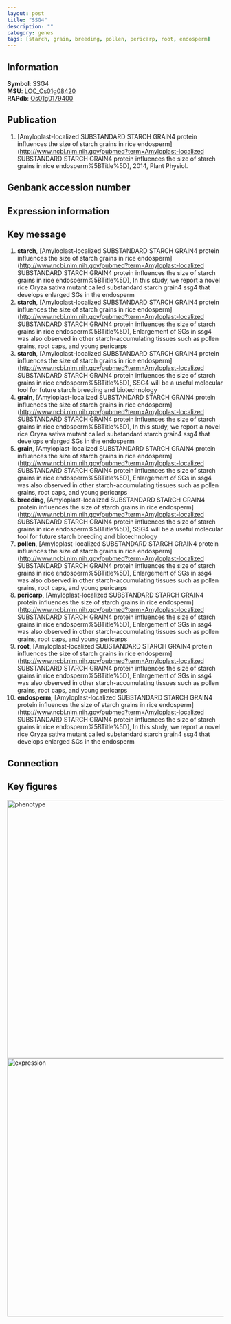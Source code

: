 ```yaml
---
layout: post
title: "SSG4"
description: ""
category: genes
tags: [starch, grain, breeding, pollen, pericarp, root, endosperm]
---
```


## Information
__Symbol__: SSG4  
__MSU__: [LOC_Os01g08420](http://rice.plantbiology.msu.edu/cgi-bin/ORF_infopage.cgi?orf=LOC_Os01g08420)  
__RAPdb__: [Os01g0179400](http://rapdb.dna.affrc.go.jp/viewer/gbrowse_details/irgsp1?name=Os01g0179400)  

## Publication
1. [Amyloplast-localized SUBSTANDARD STARCH GRAIN4 protein influences the size of starch grains in rice endosperm](http://www.ncbi.nlm.nih.gov/pubmed?term=Amyloplast-localized SUBSTANDARD STARCH GRAIN4 protein influences the size of starch grains in rice endosperm%5BTitle%5D), 2014, Plant Physiol.

## Genbank accession number

## Expression information

## Key message
1. __starch__, [Amyloplast-localized SUBSTANDARD STARCH GRAIN4 protein influences the size of starch grains in rice endosperm](http://www.ncbi.nlm.nih.gov/pubmed?term=Amyloplast-localized SUBSTANDARD STARCH GRAIN4 protein influences the size of starch grains in rice endosperm%5BTitle%5D),  In this study, we report a novel rice Oryza sativa mutant called substandard starch grain4 ssg4 that develops enlarged SGs in the endosperm
2. __starch__, [Amyloplast-localized SUBSTANDARD STARCH GRAIN4 protein influences the size of starch grains in rice endosperm](http://www.ncbi.nlm.nih.gov/pubmed?term=Amyloplast-localized SUBSTANDARD STARCH GRAIN4 protein influences the size of starch grains in rice endosperm%5BTitle%5D),  Enlargement of SGs in ssg4 was also observed in other starch-accumulating tissues such as pollen grains, root caps, and young pericarps
3. __starch__, [Amyloplast-localized SUBSTANDARD STARCH GRAIN4 protein influences the size of starch grains in rice endosperm](http://www.ncbi.nlm.nih.gov/pubmed?term=Amyloplast-localized SUBSTANDARD STARCH GRAIN4 protein influences the size of starch grains in rice endosperm%5BTitle%5D),  SSG4 will be a useful molecular tool for future starch breeding and biotechnology
4. __grain__, [Amyloplast-localized SUBSTANDARD STARCH GRAIN4 protein influences the size of starch grains in rice endosperm](http://www.ncbi.nlm.nih.gov/pubmed?term=Amyloplast-localized SUBSTANDARD STARCH GRAIN4 protein influences the size of starch grains in rice endosperm%5BTitle%5D),  In this study, we report a novel rice Oryza sativa mutant called substandard starch grain4 ssg4 that develops enlarged SGs in the endosperm
5. __grain__, [Amyloplast-localized SUBSTANDARD STARCH GRAIN4 protein influences the size of starch grains in rice endosperm](http://www.ncbi.nlm.nih.gov/pubmed?term=Amyloplast-localized SUBSTANDARD STARCH GRAIN4 protein influences the size of starch grains in rice endosperm%5BTitle%5D),  Enlargement of SGs in ssg4 was also observed in other starch-accumulating tissues such as pollen grains, root caps, and young pericarps
6. __breeding__, [Amyloplast-localized SUBSTANDARD STARCH GRAIN4 protein influences the size of starch grains in rice endosperm](http://www.ncbi.nlm.nih.gov/pubmed?term=Amyloplast-localized SUBSTANDARD STARCH GRAIN4 protein influences the size of starch grains in rice endosperm%5BTitle%5D),  SSG4 will be a useful molecular tool for future starch breeding and biotechnology
7. __pollen__, [Amyloplast-localized SUBSTANDARD STARCH GRAIN4 protein influences the size of starch grains in rice endosperm](http://www.ncbi.nlm.nih.gov/pubmed?term=Amyloplast-localized SUBSTANDARD STARCH GRAIN4 protein influences the size of starch grains in rice endosperm%5BTitle%5D),  Enlargement of SGs in ssg4 was also observed in other starch-accumulating tissues such as pollen grains, root caps, and young pericarps
8. __pericarp__, [Amyloplast-localized SUBSTANDARD STARCH GRAIN4 protein influences the size of starch grains in rice endosperm](http://www.ncbi.nlm.nih.gov/pubmed?term=Amyloplast-localized SUBSTANDARD STARCH GRAIN4 protein influences the size of starch grains in rice endosperm%5BTitle%5D),  Enlargement of SGs in ssg4 was also observed in other starch-accumulating tissues such as pollen grains, root caps, and young pericarps
9. __root__, [Amyloplast-localized SUBSTANDARD STARCH GRAIN4 protein influences the size of starch grains in rice endosperm](http://www.ncbi.nlm.nih.gov/pubmed?term=Amyloplast-localized SUBSTANDARD STARCH GRAIN4 protein influences the size of starch grains in rice endosperm%5BTitle%5D),  Enlargement of SGs in ssg4 was also observed in other starch-accumulating tissues such as pollen grains, root caps, and young pericarps
10. __endosperm__, [Amyloplast-localized SUBSTANDARD STARCH GRAIN4 protein influences the size of starch grains in rice endosperm](http://www.ncbi.nlm.nih.gov/pubmed?term=Amyloplast-localized SUBSTANDARD STARCH GRAIN4 protein influences the size of starch grains in rice endosperm%5BTitle%5D),  In this study, we report a novel rice Oryza sativa mutant called substandard starch grain4 ssg4 that develops enlarged SGs in the endosperm

## Connection

## Key figures
<img src="http://ricencode.github.io/images/SSG4.pheno.png" alt="phenotype"  style="width: 600px;"/>

<img src="http://ricencode.github.io/images/SSG4.exp.png" alt="expression"  style="width: 600px;"/>


